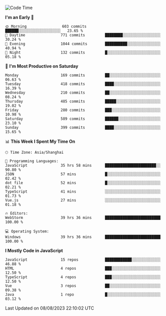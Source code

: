 <!--START_SECTION:waka-->
![Code Time](http://img.shields.io/badge/Code%20Time-2%2C564%20hrs%208%20mins-blue)

**I'm an Early 🐤** 

```text
🌞 Morning                603 commits         ██████░░░░░░░░░░░░░░░░░░░   23.65 % 
🌆 Daytime                771 commits         ████████░░░░░░░░░░░░░░░░░   30.24 % 
🌃 Evening                1044 commits        ██████████░░░░░░░░░░░░░░░   40.94 % 
🌙 Night                  132 commits         █░░░░░░░░░░░░░░░░░░░░░░░░   05.18 % 
```
📅 **I'm Most Productive on Saturday** 

```text
Monday                   169 commits         ██░░░░░░░░░░░░░░░░░░░░░░░   06.63 % 
Tuesday                  418 commits         ████░░░░░░░░░░░░░░░░░░░░░   16.39 % 
Wednesday                210 commits         ██░░░░░░░░░░░░░░░░░░░░░░░   08.24 % 
Thursday                 485 commits         █████░░░░░░░░░░░░░░░░░░░░   19.02 % 
Friday                   280 commits         ███░░░░░░░░░░░░░░░░░░░░░░   10.98 % 
Saturday                 589 commits         ██████░░░░░░░░░░░░░░░░░░░   23.10 % 
Sunday                   399 commits         ████░░░░░░░░░░░░░░░░░░░░░   15.65 % 
```


📊 **This Week I Spent My Time On** 

```text
🕑︎ Time Zone: Asia/Shanghai

💬 Programming Languages: 
JavaScript               35 hrs 58 mins      ███████████████████████░░   90.80 % 
JSON                     57 mins             █░░░░░░░░░░░░░░░░░░░░░░░░   02.42 % 
dot file                 52 mins             █░░░░░░░░░░░░░░░░░░░░░░░░   02.21 % 
TypeScript               41 mins             ░░░░░░░░░░░░░░░░░░░░░░░░░   01.73 % 
Vue.js                   27 mins             ░░░░░░░░░░░░░░░░░░░░░░░░░   01.18 % 

🔥 Editors: 
WebStorm                 39 hrs 36 mins      █████████████████████████   100.00 % 

💻 Operating System: 
Windows                  39 hrs 36 mins      █████████████████████████   100.00 % 
```

**I Mostly Code in JavaScript** 

```text
JavaScript               15 repos            ████████████░░░░░░░░░░░░░   46.88 % 
HTML                     4 repos             ███░░░░░░░░░░░░░░░░░░░░░░   12.50 % 
TypeScript               4 repos             ███░░░░░░░░░░░░░░░░░░░░░░   12.50 % 
Vue                      3 repos             ██░░░░░░░░░░░░░░░░░░░░░░░   09.38 % 
Java                     1 repo              █░░░░░░░░░░░░░░░░░░░░░░░░   03.12 % 
```




 Last Updated on 08/08/2023 22:10:02 UTC
<!--END_SECTION:waka-->

<!--
**likaiqiang/likaiqiang** is a ✨ _special_ ✨ repository because its `README.md` (this file) appears on your GitHub profile.

Here are some ideas to get you started:

- 🔭 I’m currently working on ...
- 🌱 I’m currently learning ...
- 👯 I’m looking to collaborate on ...
- 🤔 I’m looking for help with ...
- 💬 Ask me about ...
- 📫 How to reach me: ...
- 😄 Pronouns: ...
- ⚡ Fun fact: ...
-->
